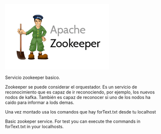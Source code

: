 ![alt text](https://github.com/Kartonatic/tfm/blob/master/Zookeeper/logo.png "Logo de Zookeeper")

Servicio zookeeper basico.

Zookeeper se puede considerar el orquestador. Es un servicio de reconocimiento que es capaz de ir reconociendo, por ejemplo, los nuevos nodos de kafka. 
También es capaz de reconocer si uno de los nodos ha caido para informar a lods demas.


Una vez montado usa los comandos que hay forText.txt desde tu localhost 


Basic zookeper service. 
For test you can execute the commands in forText.txt in your localhosts.
 
